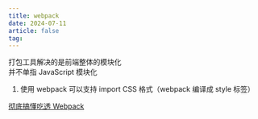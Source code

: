 ```yaml
---
title: webpack
date: 2024-07-11
article: false
tag:
---
```



打包工具解决的是前端整体的模块化  
并不单指 JavaScript 模块化
1. 使用 webpack 可以支持 import CSS 格式（webpack 编译成 style 标签）

[彻底搞懂吃透 Webpack](彻底搞懂吃透%20Webpack)
